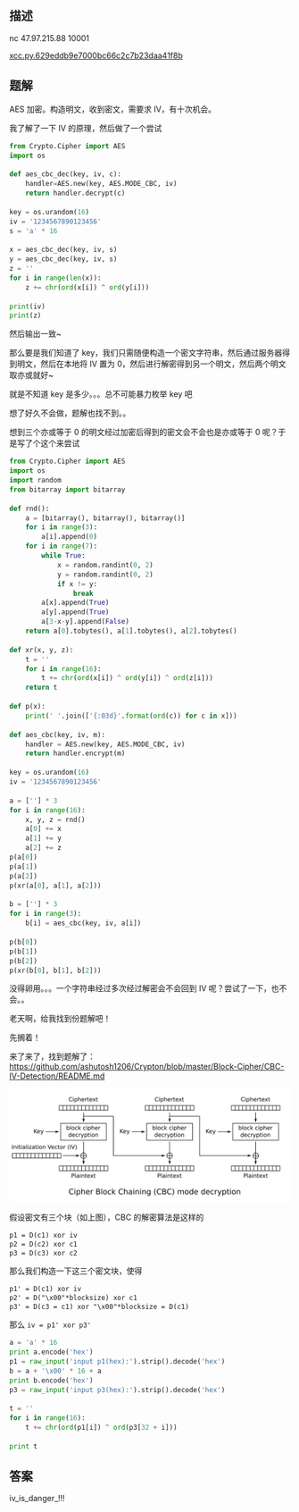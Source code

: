 ## 描述

nc 47.97.215.88 10001

[xcc.py.629eddb9e7000bc66c2c7b23daa41f8b](./assets/xcc.py.629eddb9e7000bc66c2c7b23daa41f8b)

## 题解

AES 加密。构造明文，收到密文，需要求 IV，有十次机会。

我了解了一下 IV 的原理，然后做了一个尝试

```python
from Crypto.Cipher import AES
import os

def aes_cbc_dec(key, iv, c):
    handler=AES.new(key, AES.MODE_CBC, iv)
    return handler.decrypt(c)

key = os.urandom(16)
iv = '1234567890123456'
s = 'a' * 16

x = aes_cbc_dec(key, iv, s)
y = aes_cbc_dec(key, iv, s)
z = ''
for i in range(len(x)):
    z += chr(ord(x[i]) ^ ord(y[i]))

print(iv)
print(z)
```

然后输出一致~

那么要是我们知道了 key，我们只需随便构造一个密文字符串，然后通过服务器得到明文，然后在本地将 IV 置为 0，然后进行解密得到另一个明文，然后两个明文取亦或就好~

就是不知道 key 是多少。。。总不可能暴力枚举 key 吧

想了好久不会做，题解也找不到。。

想到三个亦或等于 0 的明文经过加密后得到的密文会不会也是亦或等于 0 呢？于是写了个这个来尝试

```python
from Crypto.Cipher import AES
import os
import random
from bitarray import bitarray

def rnd():
    a = [bitarray(), bitarray(), bitarray()]
    for i in range(3):
        a[i].append(0)
    for i in range(7):
        while True:
            x = random.randint(0, 2)
            y = random.randint(0, 2)
            if x != y:
                break
        a[x].append(True)
        a[y].append(True)
        a[3-x-y].append(False)
    return a[0].tobytes(), a[1].tobytes(), a[2].tobytes()

def xr(x, y, z):
    t = ''
    for i in range(16):
        t += chr(ord(x[i]) ^ ord(y[i]) ^ ord(z[i]))
    return t

def p(x):
    print(' '.join(['{:03d}'.format(ord(c)) for c in x]))

def aes_cbc(key, iv, m):
    handler = AES.new(key, AES.MODE_CBC, iv)
    return handler.encrypt(m)

key = os.urandom(16)
iv = '1234567890123456'

a = [''] * 3
for i in range(16):
    x, y, z = rnd()
    a[0] += x
    a[1] += y
    a[2] += z
p(a[0])
p(a[1])
p(a[2])
p(xr(a[0], a[1], a[2]))

b = [''] * 3
for i in range(3):
    b[i] = aes_cbc(key, iv, a[i])

p(b[0])
p(b[1])
p(b[2])
p(xr(b[0], b[1], b[2]))
```

没得卵用。。。一个字符串经过多次经过解密会不会回到 IV 呢？尝试了一下，也不会。。

老天啊，给我找到份题解吧！

先搁着！

来了来了，找到题解了：https://github.com/ashutosh1206/Crypton/blob/master/Block-Cipher/CBC-IV-Detection/README.md

![](./assets/xcc.svg)

假设密文有三个块（如上图），CBC 的解密算法是这样的

```
p1 = D(c1) xor iv
p2 = D(c2) xor c1
p3 = D(c3) xor c2
```

那么我们构造一下这三个密文块，使得

```
p1' = D(c1) xor iv
p2' = D("\x00"*blocksize) xor c1
p3' = D(c3 = c1) xor "\x00"*blocksize = D(c1)
```

那么 `iv = p1' xor p3'`

```python
a = 'a' * 16
print a.encode('hex')
p1 = raw_input('input p1(hex):').strip().decode('hex')
b = a + '\x00' * 16 + a
print b.encode('hex')
p3 = raw_input('input p3(hex):').strip().decode('hex')

t = ''
for i in range(16):
    t += chr(ord(p1[i]) ^ ord(p3[32 + i]))

print t
```

## 答案

iv_is_danger_!!!
